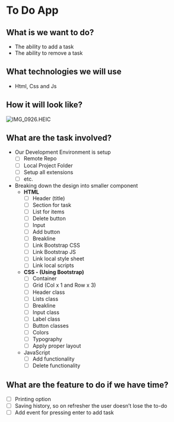 # To Do App

## What is we want to do?

- The ability to add a task
- The ability to remove a task

## What technologies we will use

- Html, Css and Js

## How it will look like?

![IMG_0926.HEIC](./images/IMG_0926.heic)

## What are the task involved?

- Our Development Environment is setup
  - [ ] Remote Repo
  - [ ] Local Project Folder
  - [ ] Setup all extensions
  - [ ] etc.
- Breaking down the design into smaller component
  - **HTML**
    - [ ] Header (title)
    - [ ] Section for task
    - [ ] List for items
    - [ ] Delete button
    - [ ] Input
    - [ ] Add button
    - [ ] Breakline
    - [ ] Link Bootstrap CSS
    - [ ] Link Bootstrap JS
    - [ ] Link local style sheet
    - [ ] Link local scripts
  - **CSS - (Using Bootstrap)**
    - [ ] Container
    - [ ] Grid (Col x 1 and Row x 3)
    - [ ] Header class
    - [ ] Lists class
    - [ ] Breakline
    - [ ] Input class
    - [ ] Label class
    - [ ] Button classes
    - [ ] Colors
    - [ ] Typography
    - [ ] Apply proper layout
  - JavaScript
    - [ ] Add functionality
    - [ ] Delete functionality

## What are the feature to do if we have time?

- [ ] Printing option
- [ ] Saving history, so on refresher the user doesn’t lose the to-do
- [ ] Add event for pressing enter to add task
